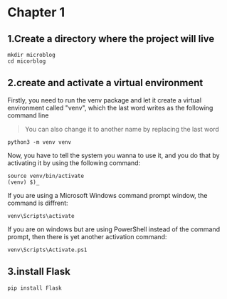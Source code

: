 # Chapter 1
## 1.Create a directory where the project will live
```shell
mkdir microblog
cd micorblog
```
## 2.create and activate a virtual environment
Firstly, you need to run the venv package and let it create a virtual environment called "venv", which the last word writes as the following command line
> You can also change it to another name by replacing the last word

```shell
python3 -m venv venv
```

Now, you have to tell the system you wanna to use it, and you do that by activating it by using the following command:
```shell
source venv/bin/activate
(venv) $)_
```
If you are using a Microsoft Windows command prompt window, the command is diffrent:
```shell
venv\Scripts\activate
```
If you are on windows but are using PowerShell instead of the command prompt, then there is yet another activation command:
```shell
venv\Scripts\Activate.ps1
```
## 3.install Flask
```shell
pip install Flask
```

